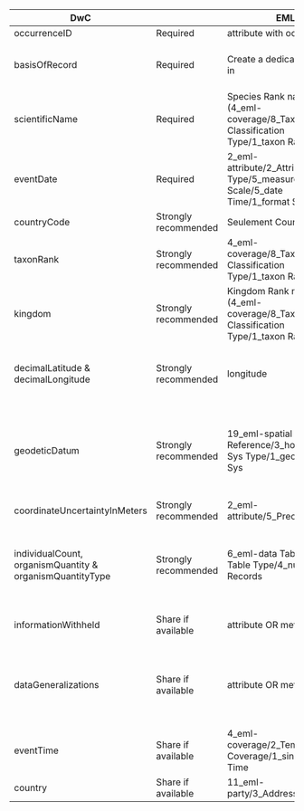 | DwC                                                      |                      | EML                                                                                  |                                                                                                                                                                          |                                                                                                                                     |          |                                                                                         |                                                                                         |
|----------------------------------------------------------|----------------------|--------------------------------------------------------------------------------------|--------------------------------------------------------------------------------------------------------------------------------------------------------------------------|-------------------------------------------------------------------------------------------------------------------------------------|----------|-----------------------------------------------------------------------------------------|-----------------------------------------------------------------------------------------|
| occurrenceID                                             | Required             | attribute with occurencetID                                                          |                                                                                                                                                                          |                                                                                                                                     |          |                                                                                         |                                                                                         |
| basisOfRecord                                            | Required             | Create a dedicated section in                                                        | 10_eml-methods/1_Methods Type/2_sampling/2_sampling Description                                                                                                          |                                                                                                                                     |          |                                                                                         |                                                                                         |
| scientificName                                           | Required             | Species Rank name (4_eml-coverage/8_Taxonomic Classification Type/1_taxon Rank Name) | et                                                                                                                                                                       | 4_eml-coverage/8_Taxonomic Classification Type/2_taxon Rank Value                                                                   |          |                                                                                         |                                                                                         |
| eventDate                                                | Required             | 2_eml-attribute/2_Attribute Type/5_measurement Scale/5_date Time/1_format String     | and                                                                                                                                                                      | 4_eml-coverage/3_Single Date Time Type/1_calendar Date                                                                              | or       | 4_eml-coverage/2_Temporal Coverage/2_range Of Dates                                     |                                                                                         |
| countryCode                                              | Strongly recommended | Seulement Country en EML                                                             | 11_eml-party/3_Address/5_country                                                                                                                                         |                                                                                                                                     |          |                                                                                         |                                                                                         |
| taxonRank                                                | Strongly recommended | 4_eml-coverage/8_Taxonomic Classification Type/1_taxon Rank Name                     |                                                                                                                                                                          |                                                                                                                                     |          |                                                                                         |                                                                                         |
| kingdom                                                  | Strongly recommended | Kingdom Rank name (4_eml-coverage/8_Taxonomic Classification Type/1_taxon Rank Name) | et                                                                                                                                                                       | 4_eml-coverage/8_Taxonomic Classification Type/2_taxon Rank Value                                                                   |          |                                                                                         |                                                                                         |
| decimalLatitude & decimalLongitude                       | Strongly recommended | longitude                                                                            | 4_eml-coverage/4_Geographic Coverage/2_bounding Coordinates/1_west Bounding Coordinate                                                                                   | 4_eml-coverage/4_Geographic Coverage/2_bounding Coordinates/2_east Bounding Coordinate                                              | latitude | 4_eml-coverage/4_Geographic Coverage/2_bounding Coordinates/3_north Bounding Coordinate | 4_eml-coverage/4_Geographic Coverage/2_bounding Coordinates/4_south Bounding Coordinate |
| geodeticDatum                                            | Strongly recommended | 19_eml-spatial Reference/3_horiz Coord Sys Type/1_geog Coord Sys                     |                                                                                                                                                                          | Examples: WGS84;EPSG:4326; unknown. / When no value is supplied, GBIF's indexing process assumes the reference system to be WGS 84  |          |                                                                                         |                                                                                         |
| coordinateUncertaintyInMeters                            | Strongly recommended | 2_eml-attribute/5_Precision Type                                                     |                                                                                                                                                                          |                                                                                                                                     |          |                                                                                         |                                                                                         |
| individualCount, organismQuantity & organismQuantityType | Strongly recommended | 6_eml-data Table/1_Data Table Type/4_number Of Records                               | Examples: individualCount: "5". Or: organismQuantity: "5"/ organismQuantityType: "individuals". organismQuantity: "r" / organismQuantityType: "BraunBlanquetScale".      |                                                                                                                                     |          |                                                                                         |                                                                                         |
| informationWithheld                                      | Share if available   | attribute OR methods                                                                 | Additional information that exists, but that has not been shared in the given record.                                                                                    |                                                                                                                                     |          |                                                                                         |                                                                                         |
| dataGeneralizations                                      | Share if available   | attribute OR methods                                                                 | Actions taken to make the shared data less specific or complete than in its original form. Suggests that alternative data of higher quality may be available on request. |                                                                                                                                     |          |                                                                                         |                                                                                         |
| eventTime                                                | Share if available   | 4_eml-coverage/2_Temporal Coverage/1_single Date Time                                |                                                                                                                                                                          |                                                                                                                                     |          |                                                                                         |                                                                                         |
| country                                                  | Share if available   | 11_eml-party/3_Address/5_country                                                     |                                                                                                                                                                          |                                                                                                                                     |          |                                                                                         |                                                                                         |
